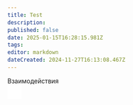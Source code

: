 ```yaml
---
title: Test
description: 
published: false
date: 2025-01-15T16:28:15.981Z
tags: 
editor: markdown
dateCreated: 2024-11-27T16:13:08.467Z
---
```


<a class="tab-panel__item">
  <span>Взаимодействия</span>
  <div class="img-filter">
    <img src="/main_page_icons/harm__white.png"/>
    <span></span>
  </div>
</a>